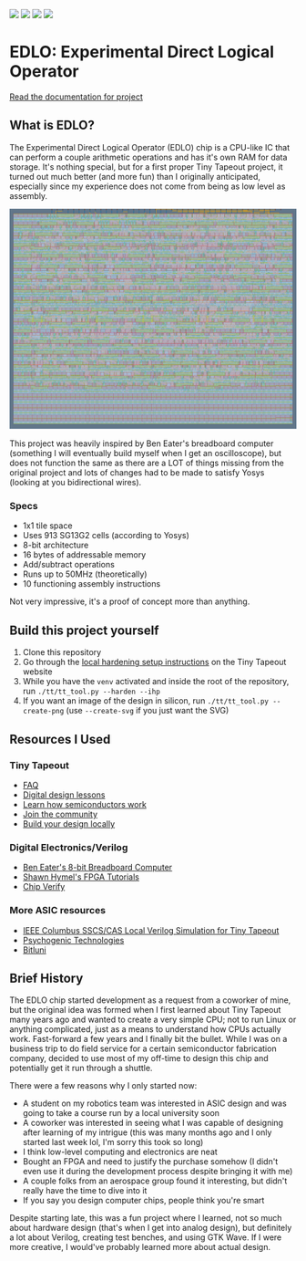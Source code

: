 ![](../../workflows/gds/badge.svg) ![](../../workflows/docs/badge.svg) ![](../../workflows/test/badge.svg) ![](../../workflows/fpga/badge.svg)

# EDLO: Experimental Direct Logical Operator

[Read the documentation for project](docs/info.md)

## What is EDLO?

The Experimental Direct Logical Operator (EDLO) chip is a CPU-like IC that can perform a couple arithmetic operations and has it's own RAM for data storage. It's nothing special, but for a first proper Tiny Tapeout project, it turned out much better (and more fun) than I originally anticipated, especially since my experience does not come from being as low level as assembly.

![](latest.svg)

This project was heavily inspired by Ben Eater's breadboard computer (something I will eventually build myself when I get an oscilloscope), but does not function the same as there are a LOT of things missing from the original project and lots of changes had to be made to satisfy Yosys (looking at you bidirectional wires).

### Specs
- 1x1 tile space
- Uses 913 SG13G2 cells (according to Yosys)
- 8-bit architecture
- 16 bytes of addressable memory
- Add/subtract operations
- Runs up to 50MHz (theoretically)
- 10 functioning assembly instructions

Not very impressive, it's a proof of concept more than anything.

## Build this project yourself

1. Clone this repository
2. Go through the [local hardening setup instructions](https://www.tinytapeout.com/guides/local-hardening/) on the Tiny Tapeout website
3. While you have the `venv` activated and inside the root of the repository, run `./tt/tt_tool.py --harden --ihp`
4. If you want an image of the design in silicon, run `./tt/tt_tool.py --create-png` (use `--create-svg` if you just want the SVG)


## Resources I Used

### Tiny Tapeout
- [FAQ](https://tinytapeout.com/faq/)
- [Digital design lessons](https://tinytapeout.com/digital_design/)
- [Learn how semiconductors work](https://tinytapeout.com/siliwiz/)
- [Join the community](https://tinytapeout.com/discord)
- [Build your design locally](https://www.tinytapeout.com/guides/local-hardening/)

### Digital Electronics/Verilog
- [Ben Eater's 8-bit Breadboard Computer](https://youtube.com/playlist?list=PLowKtXNTBypGqImE405J2565dvjafglHU&si=xuY7RiUXlyZ-aaRR)
- [Shawn Hymel's FPGA Tutorials](https://youtube.com/playlist?list=PLEBQazB0HUyT1WmMONxRZn9NmQ_9CIKhb&si=d4Z5E0yJgwwUkm8L)
- [Chip Verify](https://chipverify.com)

### More ASIC resources
- [IEEE Columbus SSCS/CAS Local Verilog Simulation for Tiny Tapeout](https://youtu.be/f95Qanovx_c?si=oS5INqYEf7YdHsYO)
- [Psychogenic Technologies](https://youtube.com/playlist?list=PLWm3YS7ce87kaG0GkhW9uOMLDRcapD24D&si=Bawklf1fRug_yU2l)
- [Bitluni](https://youtu.be/DdF_nzMW_i8?si=DqmzXJnTln3ftXi-)

## Brief History

The EDLO chip started development as a request from a coworker of mine, but the original idea was formed when I first learned about Tiny Tapeout many years ago and wanted to create a very simple CPU; not to run Linux or anything complicated, just as a means to understand how CPUs actually work. Fast-forward a few years and I finally bit the bullet. While I was on a business trip to do field service for a certain semiconductor fabrication company, decided to use most of my off-time to design this chip and potentially get it run through a shuttle.

There were a few reasons why I only started now:
* A student on my robotics team was interested in ASIC design and was going to take a course run by a local university soon
* A coworker was interested in seeing what I was capable of designing after learning of my intrigue (this was many months ago and I only started last week lol, I'm sorry this took so long)
* I think low-level computing and electronics are neat
* Bought an FPGA and need to justify the purchase somehow (I didn't even use it during the development process despite bringing it with me)
* A couple folks from an aerospace group found it interesting, but didn't really have the time to dive into it
* If you say you design computer chips, people think you're smart

Despite starting late, this was a fun project where I learned, not so much about hardware design (that's when I get into analog design), but definitely a lot about Verilog, creating test benches, and using GTK Wave. If I were more creative, I would've probably learned more about actual design.

